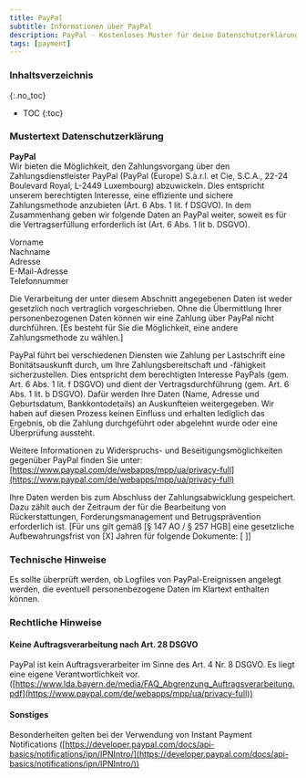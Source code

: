 ```yaml
---
title: PayPal
subtitle: Informationen über PayPal
description: PayPal - Kostenloses Muster für deine Datenschutzerklärung inkl. technischer und juristischer Hinweise.
tags: [payment]
---
```

### Inhaltsverzeichnis
{:.no_toc}
* TOC
{:toc}

### Mustertext Datenschutzerklärung
**PayPal**  
Wir bieten die Möglichkeit, den Zahlungsvorgang über den Zahlungsdienstleister PayPal (PayPal (Europe) S.à.r.l. et Cie, S.C.A., 22-24 Boulevard Royal, L-2449 Luxembourg) abzuwickeln. Dies entspricht unserem berechtigten Interesse, eine effiziente und sichere Zahlungsmethode anzubieten (Art. 6 Abs. 1 lit. f DSGVO). In dem Zusammenhang geben wir folgende Daten an PayPal weiter, soweit es für die Vertragserfüllung erforderlich ist (Art. 6 Abs. 1 lit b. DSGVO).

Vorname  
Nachname  
Adresse  
E-Mail-Adresse  
Telefonnummer

Die Verarbeitung der unter diesem Abschnitt angegebenen Daten ist weder gesetzlich noch vertraglich vorgeschrieben. Ohne die Übermittlung Ihrer personenbezogenen Daten können wir eine Zahlung über PayPal nicht durchführen. [Es besteht für Sie die Möglichkeit, eine andere Zahlungsmethode zu wählen.]

PayPal führt bei verschiedenen Diensten wie Zahlung per Lastschrift eine Bonitätsauskunft durch, um Ihre Zahlungsbereitschaft und -fähigkeit sicherzustellen. Dies entspricht dem berechtigten Interesse PayPals (gem. Art. 6 Abs. 1 lit. f DSGVO) und dient der Vertragsdurchführung (gem. Art. 6 Abs. 1 lit. b DSGVO). Dafür werden Ihre Daten (Name, Adresse und Geburtsdatum, Bankkontodetails) an Auskunfteien weitergegeben. Wir haben auf diesen Prozess keinen Einfluss und erhalten lediglich das Ergebnis, ob die Zahlung durchgeführt oder abgelehnt wurde oder eine Überprüfung aussteht.

Weitere Informationen zu Widerspruchs- und Beseitigungsmöglichkeiten gegenüber PayPal finden Sie unter: [https://www.paypal.com/de/webapps/mpp/ua/privacy-full](https://www.paypal.com/de/webapps/mpp/ua/privacy-full)

Ihre Daten werden bis zum Abschluss der Zahlungsabwicklung gespeichert. Dazu zählt auch der Zeitraum der für die Bearbeitung von Rückerstattungen, Forderungsmanagement und Betrugsprävention erforderlich ist. [Für uns gilt gemäß [§ 147 AO / § 257 HGB] eine gesetzliche Aufbewahrungsfrist von [X] Jahren für folgende Dokumente: [ ]]

### Technische Hinweise
Es sollte überprüft werden, ob Logfiles von PayPal-Ereignissen angelegt werden, die eventuell personenbezogene Daten im Klartext enthalten können.

### Rechtliche Hinweise
#### Keine Auftragsverarbeitung nach Art. 28 DSGVO
PayPal ist kein Auftragsverarbeiter im Sinne des Art. 4 Nr. 8 DSGVO. Es liegt eine eigene Verantwortlichkeit vor. ([https://www.lda.bayern.de/media/FAQ_Abgrenzung_Auftragsverarbeitung.pdf](https://www.paypal.com/de/webapps/mpp/ua/privacy-full))

#### Sonstiges
Besonderheiten gelten bei der Verwendung von Instant Payment Notifications ([https://developer.paypal.com/docs/api-basics/notifications/ipn/IPNIntro/](https://developer.paypal.com/docs/api-basics/notifications/ipn/IPNIntro/))